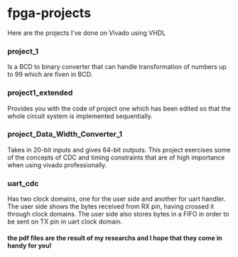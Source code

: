 # fpga-projects
Here are the projects I've done on Vivado using VHDL

### project_1
Is a BCD to binary converter that can handle transformation of numbers up to 99 which are fiven in BCD.

### project1_extended
Provides you with the code of project one which has been edited so that the whole circuit system is implemented sequentially.

### project_Data_Width_Converter_1
Takes in 20-bit inputs and gives 64-bit outputs. This project exercises some of the concepts of CDC and timing 
constraints that are of high importance when using vivado professionally.

### uart_cdc
Has two clock domains, one for the user side and another for uart handler. The user side shows the bytes received 
from RX pin, having crossed it through clock domains. The user side also stores bytes in a FIFO in order to be sent 
on TX pin in uart clock domain.

#### the pdf files are the result of my researchs and I hope that they come in handy for you! 

